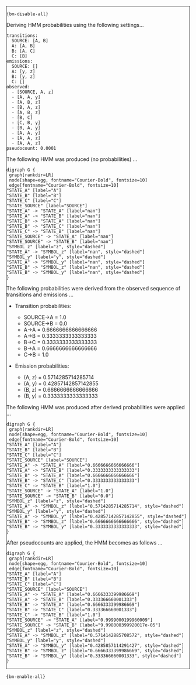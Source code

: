 <div style="border:1px solid black;">

`{bm-disable-all}`

Deriving HMM probabilities using the following settings...

```
transitions:
  SOURCE: [A, B]
  A: [A, B]
  B: [A, C]
  C: [B]
emissions:
  SOURCE: []
  A: [y, z]
  B: [y, z]
  C: []
observed:
  - [SOURCE, A, z]
  - [A, A, y]
  - [A, B, z]
  - [B, A, z]
  - [A, B, z]
  - [B, C]
  - [C, B, y]
  - [B, A, y]
  - [A, A, y]
  - [A, A, z]
  - [A, A, z]
pseudocount: 0.0001

```

The following HMM was produced (no probabilities) ...

```{dot}
digraph G {
 graph[rankdir=LR]
 node[shape=egg, fontname="Courier-Bold", fontsize=10]
 edge[fontname="Courier-Bold", fontsize=10]
"STATE_A" [label="A"]
"STATE_B" [label="B"]
"STATE_C" [label="C"]
"STATE_SOURCE" [label="SOURCE"]
"STATE_A" -> "STATE_A" [label="nan"]
"STATE_A" -> "STATE_B" [label="nan"]
"STATE_B" -> "STATE_A" [label="nan"]
"STATE_B" -> "STATE_C" [label="nan"]
"STATE_C" -> "STATE_B" [label="nan"]
"STATE_SOURCE" -> "STATE_A" [label="nan"]
"STATE_SOURCE" -> "STATE_B" [label="nan"]
"SYMBOL_z" [label="z", style="dashed"]
"STATE_A" -> "SYMBOL_z" [label="nan", style="dashed"]
"SYMBOL_y" [label="y", style="dashed"]
"STATE_A" -> "SYMBOL_y" [label="nan", style="dashed"]
"STATE_B" -> "SYMBOL_z" [label="nan", style="dashed"]
"STATE_B" -> "SYMBOL_y" [label="nan", style="dashed"]
}
```

The following probabilities were derived from the observed sequence of transitions and emissions ...

 * Transition probabilities:
   * SOURCE→A = 1.0
   * SOURCE→B = 0.0
   * A→A = 0.6666666666666666
   * A→B = 0.3333333333333333
   * B→C = 0.3333333333333333
   * B→A = 0.6666666666666666
   * C→B = 1.0

 * Emission probabilities:
   * (A, z) = 0.5714285714285714
   * (A, y) = 0.42857142857142855
   * (B, z) = 0.6666666666666666
   * (B, y) = 0.3333333333333333

The following HMM was produced after derived probabilities were applied ...

```{dot}
digraph G {
 graph[rankdir=LR]
 node[shape=egg, fontname="Courier-Bold", fontsize=10]
 edge[fontname="Courier-Bold", fontsize=10]
"STATE_A" [label="A"]
"STATE_B" [label="B"]
"STATE_C" [label="C"]
"STATE_SOURCE" [label="SOURCE"]
"STATE_A" -> "STATE_A" [label="0.6666666666666666"]
"STATE_A" -> "STATE_B" [label="0.3333333333333333"]
"STATE_B" -> "STATE_A" [label="0.6666666666666666"]
"STATE_B" -> "STATE_C" [label="0.3333333333333333"]
"STATE_C" -> "STATE_B" [label="1.0"]
"STATE_SOURCE" -> "STATE_A" [label="1.0"]
"STATE_SOURCE" -> "STATE_B" [label="0.0"]
"SYMBOL_z" [label="z", style="dashed"]
"STATE_A" -> "SYMBOL_z" [label="0.5714285714285714", style="dashed"]
"SYMBOL_y" [label="y", style="dashed"]
"STATE_A" -> "SYMBOL_y" [label="0.42857142857142855", style="dashed"]
"STATE_B" -> "SYMBOL_z" [label="0.6666666666666666", style="dashed"]
"STATE_B" -> "SYMBOL_y" [label="0.3333333333333333", style="dashed"]
}
```

After pseudocounts are applied, the HMM becomes as follows ...

```{dot}
digraph G {
 graph[rankdir=LR]
 node[shape=egg, fontname="Courier-Bold", fontsize=10]
 edge[fontname="Courier-Bold", fontsize=10]
"STATE_A" [label="A"]
"STATE_B" [label="B"]
"STATE_C" [label="C"]
"STATE_SOURCE" [label="SOURCE"]
"STATE_A" -> "STATE_A" [label="0.6666333399986669"]
"STATE_A" -> "STATE_B" [label="0.333366660001333"]
"STATE_B" -> "STATE_A" [label="0.6666333399986669"]
"STATE_B" -> "STATE_C" [label="0.333366660001333"]
"STATE_C" -> "STATE_B" [label="1.0"]
"STATE_SOURCE" -> "STATE_A" [label="0.9999000199960009"]
"STATE_SOURCE" -> "STATE_B" [label="9.998000399920017e-05"]
"SYMBOL_z" [label="z", style="dashed"]
"STATE_A" -> "SYMBOL_z" [label="0.5714142885708572", style="dashed"]
"SYMBOL_y" [label="y", style="dashed"]
"STATE_A" -> "SYMBOL_y" [label="0.4285857114291427", style="dashed"]
"STATE_B" -> "SYMBOL_z" [label="0.6666333399986669", style="dashed"]
"STATE_B" -> "SYMBOL_y" [label="0.333366660001333", style="dashed"]
}
```

</div>

`{bm-enable-all}`

